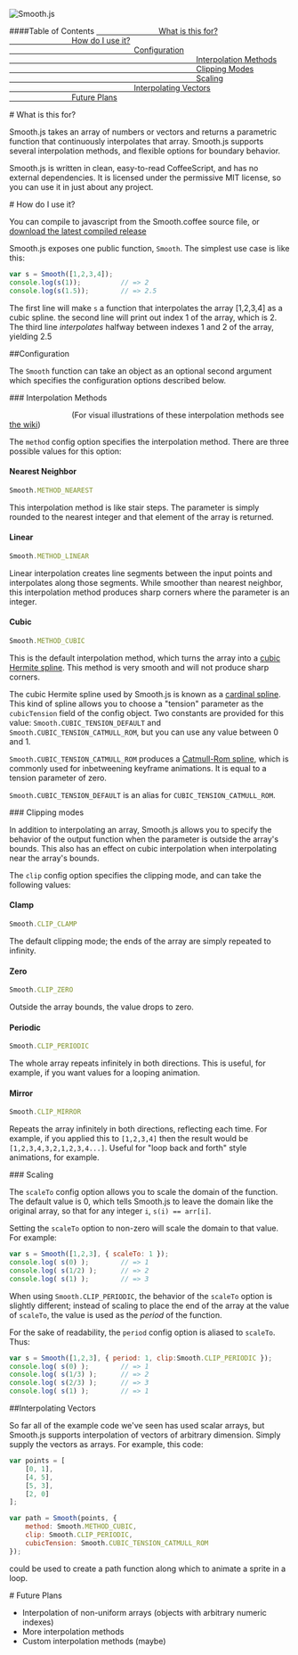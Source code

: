 ![Smooth.js](/osuushi/Smooth.js/wiki/images/logo-white.png)

####Table of Contents
[        What is this for?](#rm-what)<br/>
[        How do I use it?](#rm-how)<br/>
[                Configuration](#rm-config)<br/>
[                        Interpolation Methods](#rm-method)<br/>
[                        Clipping Modes](#rm-clip)<br/>
[                        Scaling](#rm-scale)<br/>
[                Interpolating Vectors](#rm-vec)<br/>
[        Future Plans](#rm-future)<br/>

<a name = "rm-what" />
# What is this for?

Smooth.js takes an array of numbers or vectors and returns a parametric function that continuously interpolates
that array. Smooth.js supports several interpolation methods, and flexible options for boundary behavior.

Smooth.js is written in clean, easy-to-read CoffeeScript, and has no external dependencies. It is licensed 
under the permissive MIT license, so you can use it in just about any project.

<a name = "rm-how" />
# How do I use it?

You can compile to javascript from the Smooth.coffee source file, or 
[download the latest compiled release](https://github.com/downloads/osuushi/Smooth.js/Smooth-0.1.2.js)

Smooth.js exposes one public function, `Smooth`. The simplest use case is like this:

```js
var s = Smooth([1,2,3,4]);
console.log(s(1));			// => 2
console.log(s(1.5));		// => 2.5
```

The first line will make `s` a function that interpolates the array [1,2,3,4] as a cubic spline. the second line
will print out index 1 of the array, which is 2. The third line *interpolates* 
halfway between indexes 1 and 2 of the array, yielding 2.5

<a name = "rm-config" />
##Configuration

The `Smooth` function can take an object as an optional second argument which specifies the configuration 
options described below.

<a name = "rm-method" />
### Interpolation Methods

        (For visual illustrations of these interpolation methods see 
[the wiki](https://github.com/osuushi/Smooth.js/wiki/Interpolation-Methods))

The `method` config option specifies the interpolation method. There are three possible values for this 
option:

#### Nearest Neighbor

```js
Smooth.METHOD_NEAREST
```

This interpolation method is like stair steps. The parameter is simply rounded to the nearest integer and 
that element of the array is returned.

#### Linear

```js
Smooth.METHOD_LINEAR
```

Linear interpolation creates line segments between the input points and interpolates along those segments. 
While smoother than nearest neighbor, this interpolation method produces sharp corners where the parameter is
an integer.

#### Cubic

```js
Smooth.METHOD_CUBIC
```

This is the default interpolation method, which turns the array into a 
[cubic Hermite spline](http://en.wikipedia.org/wiki/Cubic_Hermite_spline). This method is very smooth and will
not produce sharp corners.

The cubic Hermite spline used by Smooth.js is known as a 
[cardinal spline](http://en.wikipedia.org/wiki/Cubic_hermite_spline#Cardinal_spline). This kind of spline 
allows you to choose a "tension" parameter as the `cubicTension` field of the config object. Two constants are
provided for this value: `Smooth.CUBIC_TENSION_DEFAULT` and `Smooth.CUBIC_TENSION_CATMULL_ROM`, but you can 
use any value between 0 and 1.

`Smooth.CUBIC_TENSION_CATMULL_ROM` produces a 
[Catmull-Rom spline](http://en.wikipedia.org/wiki/Cubic_hermite_spline#Catmull.E2.80.93Rom_spline), which is commonly
used for inbetweening keyframe animations. It is equal to a tension parameter of zero.

`Smooth.CUBIC_TENSION_DEFAULT` is an alias for `CUBIC_TENSION_CATMULL_ROM`.

<a name = "rm-clip" />
### Clipping modes

In addition to interpolating an array, Smooth.js allows you to specify the behavior of the output function 
when the parameter is outside the array's bounds. This also has an effect on cubic interpolation when 
interpolating near the array's bounds.

The `clip` config option specifies the clipping mode, and can take the following values:

#### Clamp

```js
Smooth.CLIP_CLAMP
```

The default clipping mode; the ends of the array are simply repeated to infinity.

#### Zero

```js
Smooth.CLIP_ZERO
```

Outside the array bounds, the value drops to zero.

#### Periodic

```js
Smooth.CLIP_PERIODIC
```

The whole array repeats infinitely in both directions. This is useful, for example, if you want values for a
looping animation.


#### Mirror

```js
Smooth.CLIP_MIRROR
```

Repeats the array infinitely in both directions, reflecting each time. For example, if you applied this to 
`[1,2,3,4]` then the result would be `[1,2,3,4,3,2,1,2,3,4...]`. Useful for "loop back and forth" style 
animations, for example.

<a name = "rm-scale" />
### Scaling

The `scaleTo` config option allows you to scale the domain of the function. The default value is 0, which 
tells Smooth.js to leave the domain like the original array, so that for any integer `i`, `s(i) == arr[i]`.

Setting the `scaleTo` option to non-zero will scale the domain to that value. For example:

```js
var s = Smooth([1,2,3], { scaleTo: 1 });
console.log( s(0) );		// => 1
console.log( s(1/2) );		// => 2
console.log( s(1) );		// => 3
```

When using `Smooth.CLIP_PERIODIC`, the behavior of the `scaleTo` option is slightly different; instead of
scaling to place the end of the array at the value of `scaleTo`, the value is used as the *period* of the
function.

For the sake of readability, the `period` config option is aliased to `scaleTo`. Thus:

```js
var s = Smooth([1,2,3], { period: 1, clip:Smooth.CLIP_PERIODIC });
console.log( s(0) );		// => 1
console.log( s(1/3) );		// => 2
console.log( s(2/3) );		// => 3
console.log( s(1) );		// => 1
```


<a name = "rm-vec" />
##Interpolating Vectors

So far all of the example code we've seen has used scalar arrays, but Smooth.js supports interpolation of 
vectors of arbitrary dimension. Simply supply the vectors as arrays. For example, this code:

```js
var points = [
	[0, 1],
	[4, 5],
	[5, 3],
	[2, 0]
];

var path = Smooth(points, {
	method: Smooth.METHOD_CUBIC, 
	clip: Smooth.CLIP_PERIODIC, 
	cubicTension: Smooth.CUBIC_TENSION_CATMULL_ROM
});
```

could be used to create a path function along which to animate a sprite in a loop.


<a name = "rm-future" />
# Future Plans

* Interpolation of non-uniform arrays (objects with arbitrary numeric indexes)
* More interpolation methods
* Custom interpolation methods (maybe)